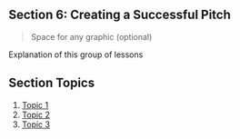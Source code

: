 ## Section 6: Creating a Successful Pitch

> Space for any graphic (optional)

Explanation of this group of lessons

## Section Topics

1. [Topic 1](1/README.md)
2. [Topic 2](2/README.md)
3. [Topic 3](3/README.md)
